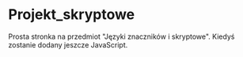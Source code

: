 # Projekt_skryptowe

Prosta stronka na przedmiot "Języki znaczników i skryptowe".
Kiedyś zostanie dodany jeszcze JavaScript.